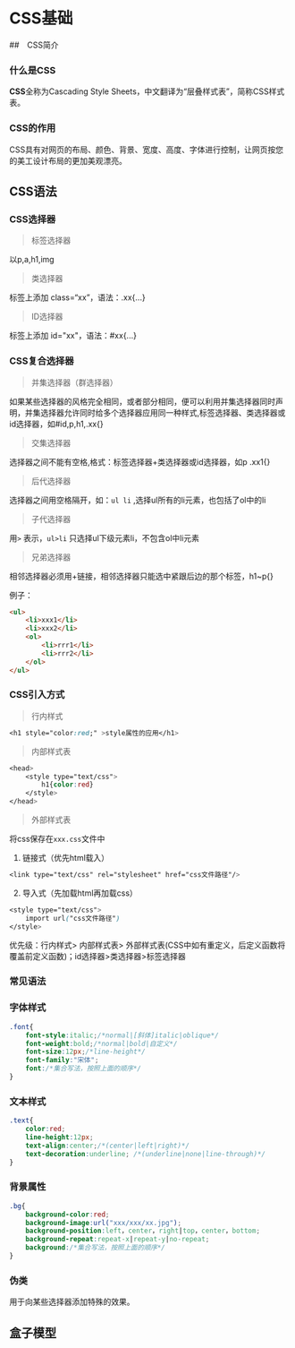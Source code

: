 # CSS基础

##　CSS简介

### 什么是CSS

**CSS**全称为Cascading Style Sheets，中文翻译为“层叠样式表”，简称CSS样式表。

### CSS的作用

CSS具有对网页的布局、颜色、背景、宽度、高度、字体进行控制，让网页按您的美工设计布局的更加美观漂亮。

## CSS语法

### CSS选择器

> 标签选择器

以p,a,h1,img

> 类选择器

标签上添加 class=“xx”，语法：.xx{...}

> ID选择器

标签上添加 id="xx"，语法：#xx{...}

### CSS复合选择器

> 并集选择器（群选择器）

如果某些选择器的风格完全相同，或者部分相同，便可以利用并集选择器同时声明，并集选择器允许同时给多个选择器应用同一种样式,标签选择器、类选择器或id选择器，如#id,p,h1,.xx{}

> 交集选择器

选择器之间不能有空格,格式：标签选择器+类选择器或id选择器，如p .xx1{}

> 后代选择器

选择器之间用空格隔开，如：`ul li` ,选择ul所有的li元素，也包括了ol中的li

> 子代选择器

用`>` 表示，`ul>li` 只选择ul下级元素li，不包含ol中li元素

> 兄弟选择器

相邻选择器必须用+链接，相邻选择器只能选中紧跟后边的那个标签，h1~p{}

例子：

```html
<ul>
	<li>xxx1</li>
	<li>xxx2</li>
	<ol>
		<li>rrr1</li>
		<li>rrr2</li>
	</ol>
</ul>
```

### CSS引入方式

> 行内样式

```css
<h1 style="color:red;" >style属性的应用</h1>
```

> 内部样式表

```css
<head>
	<style type="text/css">
		h1{color:red}
	</style>
</head>
```

> 外部样式表

将css保存在`xxx.css`文件中

1. 链接式（优先html载入）

```css
<link type="text/css" rel="stylesheet" href="css文件路径"/>
```

2. 导入式（先加载html再加载css）

```css
<style type="text/css">
	import url("css文件路径")
</style>
```

优先级：行内样式> 内部样式表> 外部样式表(CSS中如有重定义，后定义函数将覆盖前定义函数)；id选择器>类选择器>标签选择器

### 常见语法

### 字体样式

```css
.font{
    font-style:italic;/*normal|[斜体]italic|oblique*/
	font-weight:bold;/*normal|bold|自定义*/
	font-size:12px;/*line-height*/
	font-family:"宋体";
	font:/*集合写法，按照上面的顺序*/
}
```

### 文本样式

```css
.text{
	color:red;
	line-height:12px;
	text-align:center;/*(center|left|right)*/
	text-decoration:underline; /*(underline|none|line-through)*/
}
```

### 背景属性

```css
.bg{
    background-color:red;
    background-image:url("xxx/xxx/xx.jpg");
    background-position:left，center，right|top，center，bottom;
    background-repeat:repeat-x|repeat-y|no-repeat;
    background:/*集合写法，按照上面的顺序*/
}
```

### 伪类

用于向某些选择器添加特殊的效果。



## 盒子模型

